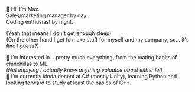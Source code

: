 <p>👋 Hi, I’m Max.<br/>
Sales/marketing manager by day.<br/>
  Coding enthusiast by night.</p>

<p>(Yeah that means I don't get enough sleep)<br/>
(On the other hand I get to make stuff for myself and my company, so... it's fine I guess?)<br/>

<p>👀 I’m interested in... pretty much everything, from the mating habits of chinchillas to ML.<br/>
  <i>(Not implying I actually know anything valuable about either lol)</i><br/>
🌱 I’m currently kinda decent at C# (mostly Unity), learning Python and looking forward to study at least the basics of C++.</p>

<!---
Demorden/Demorden is a ✨ special ✨ repository because its `README.md` (this file) appears on your GitHub profile.
You can click the Preview link to take a look at your changes.
--->
